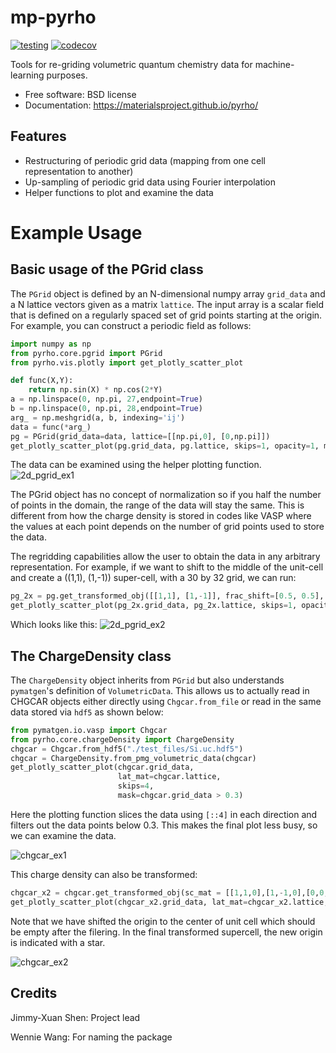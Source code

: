 # mp-pyrho
[![testing](https://github.com/materialsproject/pyrho/actions/workflows/testing.yml/badge.svg)](https://github.com/materialsproject/pyrho/actions/workflows/testing.yml)
[![codecov](https://codecov.io/gh/materialsproject/pyrho/branch/main/graph/badge.svg?token=YoFMXzpeKI)](https://codecov.io/gh/materialsproject/pyrho)

Tools for re-griding volumetric quantum chemistry data for machine-learning purposes.

- Free software: BSD license
- Documentation: https://materialsproject.github.io/pyrho/

## Features

- Restructuring of periodic grid data (mapping from one cell representation to another)
- Up-sampling of periodic grid data using Fourier interpolation
- Helper functions to plot and examine the data

# Example Usage

## Basic usage of the PGrid class

The `PGrid` object is defined by an N-dimensional numpy array `grid_data` and a N lattice vectors given as a matrix `lattice`.
The input array is a scalar field that is defined on a regularly spaced set of grid points starting at the origin.
For example, you can construct a periodic field as follows:
```python
import numpy as np
from pyrho.core.pgrid import PGrid
from pyrho.vis.plotly import get_plotly_scatter_plot

def func(X,Y):
    return np.sin(X) * np.cos(2*Y)
a = np.linspace(0, np.pi, 27,endpoint=True)
b = np.linspace(0, np.pi, 28,endpoint=True)
arg_ = np.meshgrid(a, b, indexing='ij')
data = func(*arg_)
pg = PGrid(grid_data=data, lattice=[[np.pi,0], [0,np.pi]])
get_plotly_scatter_plot(pg.grid_data, pg.lattice, skips=1, opacity=1, marker_size=15)
```
The data can be examined using the helper plotting function.
![2d_pgrid_ex1](https://raw.github.com/materialsproject/pyrho/master/docs/_images/2d_pgrid_ex1.png)

The PGrid object has no concept of normalization so if you half the number of points in the domain, the range of the data will stay the same.
This is different from how the charge density is stored in codes like VASP where the values at each point depends on the number of grid points used to store the data.

The regridding capabilities allow the user to obtain the data in any arbitrary representation.
For example, if we want to shift to the middle of the unit-cell and create a ((1,1), (1,-1)) super-cell,
with a 30 by 32 grid, we can run:

```python
pg_2x = pg.get_transformed_obj([[1,1], [1,-1]], frac_shift=[0.5, 0.5], grid_out=[30,32])
get_plotly_scatter_plot(pg_2x.grid_data, pg_2x.lattice, skips=1, opacity=1, marker_size=10)
```
Which looks like this:
![2d_pgrid_ex2](https://raw.github.com/materialsproject/pyrho/master/docs/_images/2d_pgrid_ex2.png)

## The ChargeDensity class

The `ChargeDensity` object inherits from `PGrid` but also understands `pymatgen`'s definition of `VolumetricData`.
This allows us to actually read in CHGCAR objects either directly using `Chgcar.from_file` or read in the same data stored via `hdf5` as shown below:

```python
from pymatgen.io.vasp import Chgcar
from pyrho.core.chargeDensity import ChargeDensity
chgcar = Chgcar.from_hdf5("./test_files/Si.uc.hdf5")
chgcar = ChargeDensity.from_pmg_volumetric_data(chgcar)
get_plotly_scatter_plot(chgcar.grid_data,
                        lat_mat=chgcar.lattice,
                        skips=4,
                        mask=chgcar.grid_data > 0.3)
```

Here the plotting function slices the data using `[::4]` in each direction and filters out the data points below 0.3.
This makes the final plot less busy, so we can examine the data.

![chgcar_ex1](https://raw.github.com/materialsproject/pyrho/master/docs/_images/chgcar_ex1.png)

This charge density can also be transformed:
```python
chgcar_x2 = chgcar.get_transformed_obj(sc_mat = [[1,1,0],[1,-1,0],[0,0,1]], frac_shift=[0.5,0.5,0.5], grid_out=[120,120,60])
get_plotly_scatter_plot(chgcar_x2.grid_data, lat_mat=chgcar_x2.lattice, skips=4, mask=chgcar_x2.grid_data > 0.5, marker_size=10)
```

Note that we have shifted the origin to the center of unit cell which should be empty after the filering.
In the final transformed supercell, the new origin is indicated with a star.

![chgcar_ex2](https://raw.github.com/materialsproject/pyrho/master/docs/_images/chgcar_ex2.png)

## Credits

Jimmy-Xuan Shen: Project lead

Wennie Wang: For naming the package

